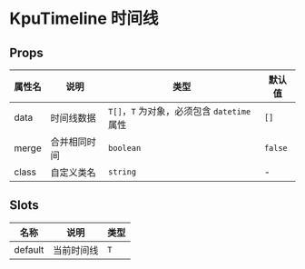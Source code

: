 # KpuTimeline 时间线 <Badge type="pro" text="专业版" /> <Badge text="v5.4.0" />

## Props

| 属性名 | 说明         | 类型                                        | 默认值  |
| ------ | ------------ | ------------------------------------------- | ------- |
| data   | 时间线数据   | `T[]`，`T` 为对象，必须包含 `datetime` 属性 | `[]`    |
| merge  | 合并相同时间 | `boolean`                                   | `false` |
| class  | 自定义类名   | `string`                                    | -       |

## Slots

| 名称    | 说明       | 类型 |
| ------- | ---------- | ---- |
| default | 当前时间线 | `T`  |